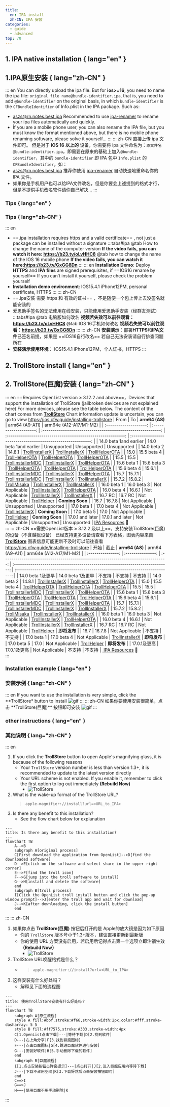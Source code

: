 ```yaml
---
title:
  en: IPA install
  zh-CN: IPA 安装
categories:
  - guide
  - advanced
top: 70
---
```


## **1. IPA native installation** { lang="en" }

## **1.IPA原生安装** { lang="zh-CN" }

::: en
You can directly upload the ipa file.
But for **ios>=16**, you need to name the ipa file: `original file name@bundle-identifier.ipa`, that is, you need to add `@bundle-identifier` on the original basis, in which `bundle-identifier` is the `CFBundleIdentifier` of Info.plist in the IPA package. Such as:

- aszs@rn.notes.best.ipa
  Recommended to use [ipa-renamer](https://github.com/Xhofe/ipa-renamer) to rename your ipa files automatically and quickly.
- If you are a mobile phone user, you can also rename the IPA file, but you must know the format mentioned above, but there is no mobile phone renaming software, please solve it yourself...
  :::
  ::: zh-CN
  直接上传 ipa 文件即可。
  但是对于 **iOS 16 以上的** 设备，你需要将 ipa 文件命名为：`原文件名@bundle-identifier.ipa`，即需要在原来的基础上加入`@bundle-identifier`，其中的 `bundle-identifier` 即 IPA 包中 `Info.plist` 的 `CFBundleIdentifier`。如：
- aszs@rn.notes.best.ipa
  推荐你使用 [ipa-renamer](https://github.com/Xhofe/ipa-renamer) 自动快速地重命名你的 IPA 文件。
- 如果你是手机用户也可以给IPA文件改名，但是你要会上述提到的格式才行，但是不提供手机改名软件请你自己解决...
  :::

### **Tips** { lang="en" }

### **Tips** { lang="zh-CN" }

::: en

- ==.ipa installation requires https and a valid certificate== , not just a package can be installed without a signature
  :::tabs#ipa
  @tab How to change the name of the computer version
  <BiliBili bvid="BV1bT411N7tT" ratio="16:9" low-quality no-danmaku />
  **If the video fails, you can watch it here: https://b23.tv/oLvHHC8**
  @tab how to change the name of the IOS 16 mobile phone
  <BiliBili bvid="BV1kX4y1X7vo"/>
  **If the video fails, you can watch it here:https://b23.tv/GxGG8Dn**
  :::
  ::: en
  **Installation Demo**: Deploy **HTTPS** and **IPA files** are signed prerequisites, if ==IOS16 rename by yourself== If you can’t install it yourself, please check the problem yourself
- **Installation demo environment**: IOS15.4.1 iPhone12PM, personal certificate, HTTPS
  <ArtPlayer src="https://r2.izyt.cc/ios/ios_ts.m3u8" />
  :::
  ::: zh-CN
- ==.ipa安装 需要 https 和 有效的证书== ，不是随便一个包上传上去没签名就能安装的
- 爱思助手签名的无法使用在线安装，只能使用爱思助手安装（经群友测试）
  :::tabs#ipa
  @tab 电脑版如何改名
  <BiliBili bvid="BV1bT411N7tT" ratio="16:9" low-quality no-danmaku />
  **视频若失效可以前往观看：https://b23.tv/oLvHHC8**
  @tab IOS 16手机如何改名
  <BiliBili bvid="BV1kX4y1X7vo" />
  **视频若失效可以前往观看：https://b23.tv/GxGG8Dn**
  :::
  ::: zh-CN
  **安装演示**：部署**HTTPS**和**IPA文件**已签名前提，如果是 ==IOS16自行改名== 若自己无法安装请自行排查问题所在
- **安装演示使用环境**： IOS15.4.1 iPhone12PM，个人证书，HTTPS
  <ArtPlayer src="https://r2.izyt.cc/ios/ios_ts.m3u8" />
  :::

## **2. TrollStore install** { lang="en" }

## **2. TrollStore(巨魔)安装** { lang="zh-CN" }

::: en
==Requires OpenList version ≥ 3.12.2 and above==，Devices that support the installation of TrollStore (jailbroken devices are not explained here)
For more devices, please see the table below. The content of the chart comes from [**TrollStore**](https://github.com/opa334/TrollStore)
Chart information update is uncertain, you can go to view <i class="fa-regular fa-hand-point-right" style="color: #B197FC;"></i> https://ios.cfw.guide/installing-trollstore
| From | To | **arm64 (A8)** | arm64 (A9-A11) | arm64e (A12-A17/M1-M2) |
| :--------------------: | :--------------------: | :----------------------------------------------------------: | :----------------------------------------------------------: | :----------------------------------------------------------: |
| 14.0 beta 1and earlier | 14.0 beta 1and earlier | Unsupported | Unsupported | Unsupported |
| 14.0 beta 2 | 14.8.1 | [TrollInstallerX](https://ios.cfw.guide/installing-trollstore-trollinstallerx) | [TrollInstallerX](https://ios.cfw.guide/installing-trollstore-trollinstallerx) | [TrollHelperOTA](https://ios.cfw.guide/installing-trollstore-trollhelperota) |
| 15.0 | 15.5 beta 4 | [TrollHelperOTA](https://ios.cfw.guide/installing-trollstore-trollhelperota) | [TrollHelperOTA](https://ios.cfw.guide/installing-trollstore-trollhelperota) | [TrollHelperOTA](https://ios.cfw.guide/installing-trollstore-trollhelperota) |
| 15.5 | 15.5 | [TrollInstallerMDC](https://ios.cfw.guide/installing-trollstore-trollinstallermdc) | [TrollInstallerX](https://ios.cfw.guide/installing-trollstore-trollinstallerx) | [TrollHelperOTA](https://ios.cfw.guide/installing-trollstore-trollhelperota) |
| 15.6 beta 1 | 15.6 beta 3 | [TrollHelperOTA](https://ios.cfw.guide/installing-trollstore-trollhelperota) | [TrollHelperOTA](https://ios.cfw.guide/installing-trollstore-trollhelperota) | [TrollHelperOTA](https://ios.cfw.guide/installing-trollstore-trollhelperota) |
| 15.6 beta 4 | 15.6.1 | [TrollInstallerMDC](https://ios.cfw.guide/installing-trollstore-trollinstallermdc) | [TrollInstallerX](https://ios.cfw.guide/installing-trollstore-trollinstallerx) | [TrollHelperOTA](https://ios.cfw.guide/installing-trollstore-trollhelperota) |
| 15.7 | 15.7.1 | [TrollInstallerMDC](https://ios.cfw.guide/installing-trollstore-trollinstallermdc) | [TrollInstallerX](https://ios.cfw.guide/installing-trollstore-trollinstallerx) | [TrollInstallerX](https://ios.cfw.guide/installing-trollstore-trollinstallerx) |
| 15.7.2 | 15.8.2 | [TrollMisaka](https://ios.cfw.guide/installing-trollstore-trollmisaka) | [TrollInstallerX](https://ios.cfw.guide/installing-trollstore-trollinstallerx) | [TrollInstallerX](https://ios.cfw.guide/installing-trollstore-trollinstallerx) |
| 16.0 beta 1 | 16.0 beta 3 | Not Applicable | [TrollInstallerX](https://ios.cfw.guide/installing-trollstore-trollinstallerx) | [TrollHelperOTA](https://ios.cfw.guide/installing-trollstore-trollhelperota) |
| 16.0 beta 4 | 16.6.1 | Not Applicable | [TrollInstallerX](https://ios.cfw.guide/installing-trollstore-trollinstallerx) | [TrollInstallerX](https://ios.cfw.guide/installing-trollstore-trollinstallerx) |
| 16.7 RC | 16.7 RC | Not Applicable | [TrollHelper](https://ios.cfw.guide/installing-trollstore-trollhelper) | **Coming Soon** |
| 16.7 | 16.7.8 | Not Applicable | Unsupported | Unsupported |
| 17.0 beta 1 | 17.0 beta 4 | Not Applicable | [TrollInstallerX](https://ios.cfw.guide/installing-trollstore-trollinstallerx) | **Coming Soon** |
| 17.0 beta 5 | 17.0 | Not Applicable | [TrollHelper](https://ios.cfw.guide/installing-trollstore-trollhelper) | **Coming Soon** |
| 17.0.1 and later | 17.0.1 and later | Not Applicable | Unsupported | Unsupported |
<span><a href="https://www.alipan.com/s/Z3mrsfdFY5h"><i class="fa-solid fa-party-horn fa-shake" style="color: #74C0FC;"></i> IPA Resources</a></span> :gift:
<br/>
:::
::: zh-CN
==需要OpenList版本 ≥ 3.12.2 及以上==，支持安装TrollStore(巨魔)的设备（不含越狱设备）
已经支持更多设备请查看下方表格，图表内容来自 [**TrollStore**](https://github.com/opa334/TrollStore)
图表信息可能更新不及时可以前往查看 <i class="fa-regular fa-hand-point-right" style="color: #B197FC;"></i> https://ios.cfw.guide/installing-trollstore
| 开始 | 截止 | **arm64 (A8)** | arm64 (A9-A11) | arm64e (A12-A17/M1-M2) |
| :---------------: | :---------------: | :--------------------------------------------------------------------------------: | :----------------------------------------------------------------------------: | :----------------------------------------------------------------------------: |
| 14.0 beta 1及更早 | 14.0 beta 1及更早 | 不支持 | 不支持 | 不支持 |
| 14.0 beta 2 | 14.8.1 | [TrollInstallerX](https://ios.cfw.guide/installing-trollstore-trollinstallerx) | [TrollInstallerX](https://ios.cfw.guide/installing-trollstore-trollinstallerx) | [TrollHelperOTA](https://ios.cfw.guide/installing-trollstore-trollhelperota) |
| 15.0 | 15.5 beta 4 | [TrollHelperOTA](https://ios.cfw.guide/installing-trollstore-trollhelperota) | [TrollHelperOTA](https://ios.cfw.guide/installing-trollstore-trollhelperota) | [TrollHelperOTA](https://ios.cfw.guide/installing-trollstore-trollhelperota) |
| 15.5 | 15.5 | [TrollInstallerMDC](https://ios.cfw.guide/installing-trollstore-trollinstallermdc) | [TrollInstallerX](https://ios.cfw.guide/installing-trollstore-trollinstallerx) | [TrollHelperOTA](https://ios.cfw.guide/installing-trollstore-trollhelperota) |
| 15.6 beta 1 | 15.6 beta 3 | [TrollHelperOTA](https://ios.cfw.guide/installing-trollstore-trollhelperota) | [TrollHelperOTA](https://ios.cfw.guide/installing-trollstore-trollhelperota) | [TrollHelperOTA](https://ios.cfw.guide/installing-trollstore-trollhelperota) |
| 15.6 beta 4 | 15.6.1 | [TrollInstallerMDC](https://ios.cfw.guide/installing-trollstore-trollinstallermdc) | [TrollInstallerX](https://ios.cfw.guide/installing-trollstore-trollinstallerx) | [TrollHelperOTA](https://ios.cfw.guide/installing-trollstore-trollhelperota) |
| 15.7 | 15.7.1 | [TrollInstallerMDC](https://ios.cfw.guide/installing-trollstore-trollinstallermdc) | [TrollInstallerX](https://ios.cfw.guide/installing-trollstore-trollinstallerx) | [TrollInstallerX](https://ios.cfw.guide/installing-trollstore-trollinstallerx) |
| 15.7.2 | 15.8.2 | [TrollMisaka](https://ios.cfw.guide/installing-trollstore-trollmisaka) | [TrollInstallerX](https://ios.cfw.guide/installing-trollstore-trollinstallerx) | [TrollInstallerX](https://ios.cfw.guide/installing-trollstore-trollinstallerx) |
| 16.0 beta 1 | 16.0 beta 3 | Not Applicable | [TrollInstallerX](https://ios.cfw.guide/installing-trollstore-trollinstallerx) | [TrollHelperOTA](https://ios.cfw.guide/installing-trollstore-trollhelperota) |
| 16.0 beta 4 | 16.6.1 | Not Applicable | [TrollInstallerX](https://ios.cfw.guide/installing-trollstore-trollinstallerx) | [TrollInstallerX](https://ios.cfw.guide/installing-trollstore-trollinstallerx) |
| 16.7 RC | 16.7 RC | Not Applicable | [TrollHelper](https://ios.cfw.guide/installing-trollstore-trollhelper) | **即将发布** |
| 16.7 | 16.7.8 | Not Applicable | 不支持 | 不支持 |
| 17.0 beta 1 | 17.0 beta 4 | Not Applicable | [TrollInstallerX](https://ios.cfw.guide/installing-trollstore-trollinstallerx) | **即将发布** |
| 17.0 beta 5 | 17.0 | Not Applicable | [TrollHelper](https://ios.cfw.guide/installing-trollstore-trollhelper) | **即将发布** |
| 17.0.1及更高 | 17.0.1及更高 | Not Applicable | 不支持 | 不支持 |
<span><a href="https://www.alipan.com/s/Z3mrsfdFY5h"><i class="fa-solid fa-party-horn fa-shake" style="color: #74C0FC;"></i> IPA Resources</a></span> :gift:
<br/>
:::

### **Installation example** { lang="en" }

### **安装示例** { lang="zh-CN" }

::: en
If you want to use the installation is very simple, click the **TrollStore\* button to install
![gif](https://pic.rmb.bdstatic.com/bjh/ff1e47ebc1efe5a907dbfffabf4d5f67.gif)
:::
::: zh-CN
如果你要使用安装很简单，点击 **TrollStore(巨魔)\*\* 按钮即可安装
![gif](https://pic.rmb.bdstatic.com/bjh/ff1e47ebc1efe5a907dbfffabf4d5f67.gif)
:::

### **other instructions** { lang="en" }

### **其他说明** { lang="zh-CN" }

::: en

1. If you click the **TrollStore** button to open Apple's magnifying glass, it is because of the following reasons
   - Your `TrollStore` version number is less than version 1.3+, it is recommended to update to the latest version directly
   - Your URL scheme is not enabled. If you enable it, remember to click the first option to log out immediately **(Rebuild Now)**
     - ![TrollStore](/img/advanced/TrollStore.jpg)
2. What is the wake-up format of the TrollStore URL?
   > `apple-magnifier://install?url=<URL_to_IPA>`
3. Is there any benefit to this installation?
   - See the flow chart below for explanation

```mermaid
---
title: Is there any benefit to this installation?
---
flowchart TB
    A-->B
    subgraph A[original process]
    C[First download the application from OpenList]-->D[find the downloaded software]
    D-->E[click on the software and select share in the upper right corner]
    E-->F[find the troll icon]
    F-->G[jump into the troll software to install]
    G-->H[install and delete the software]
    end
    subgraph B[troll process]
    I[Click the OpenList troll install button and click the pop-up window prompt]-->J[enter the troll app and wait for download]
    J-->K[after downloading, click the install button]
    end
```

:::
::: zh-CN

1. 如果你点击 **TrollStore(巨魔)** 按钮后打开的是 Apple的放大镜是因为如下原因
   - 你的 `TrollStore` 版本号小于1.3+版本，建议直接更新到最新版
   - 你的使用 URL 方案没有启用，若启用后记得点击第一个选项立即注销生效 **（Rebuild Now）**
     - ![TrollStore](/img/advanced/TrollStore.jpg)
2. TrollStore URL唤醒格式是什么？
   - > `apple-magnifier://install?url=<URL_to_IPA>`
3. 这样安装有什么好处吗？
   - 解释见下面的流程图

```mermaid
---
title: 使用TrollStore安装有什么好处吗？
---
flowchart TB
    subgraph A[原生流程]
    style A fill:#bbf,stroke:#f66,stroke-width:2px,color:#fff,stroke-dasharray: 5 5
    style B fill:#ff7575,stroke:#333,stroke-width:4px
    C[1.OpenList点击下载]---|等待下载|D[2.找到软件]
    D---|右上角分享|F[3.找到巨魔图标]
    F---|点击巨魔图标|G[4.跳进巨魔软件进行安装]
    G---|安装好软件|H[5.手动删除下载的软件]
    end
    subgraph B[巨魔流程]
    I[1.点击安装按钮击弹窗提示]---|点击打开|J[2.进入巨魔应用内等待下载]
    J---|下载不占用空间|K[3.下载好然后点击安装按钮即可]
    end
    C==>I
    G==>J
    H===|使用巨魔不用手动删除|K
```

:::
